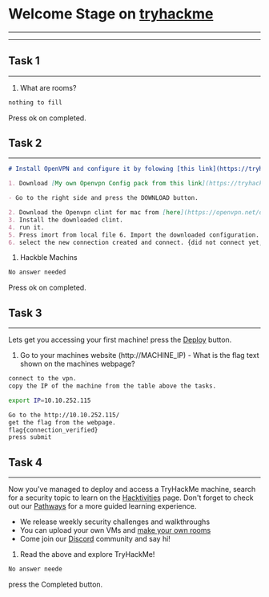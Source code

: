 # Welcome Stage on [tryhackme](http://tryhackme.com)

---

---

## Task 1

---

1. What are rooms?

```txt
nothing to fill
```

Press ok on completed.

## Task 2

---

```markdown
# Install OpenVPN and configure it by folowing [this link](https://tryhackme.com/connect?o=vpn). # Move to mac system instructions:

1. Download [My own Openvpn Config pack from this link](https://tryhackme.com/access)

- Go to the right side and press the DOWNLOAD button.

2. Download the Openvpn clint for mac from [here](https://openvpn.net/downloads/openvpn-connect-v2-macos.dmg)
3. Install the downloaded clint.
4. run it.
5. Press imort from local file 6. Import the downloaded configuration.
6. select the new connection created and connect. {did not connect yet, will do it later}.
```

1. Hackble Machins

```txt
No answer needed
```

Press ok on completed.

## Task 3

---

Lets get you accessing your first machine!
press the [Deploy](#) button.

1. Go to your machines website (http://MACHINE_IP) - What is the flag text shown on the machines webpage?

```txt
connect to the vpn.
copy the IP of the machine from the table above the tasks.
```

```bash
export IP=10.10.252.115
```

```txt
Go to the http://10.10.252.115/
get the flag from the webpage.
flag{connection_verified}
press submit
```

## Task 4

---

Now you've managed to deploy and access a TryHackMe machine, search for a security topic to learn on the [Hacktivities](https://tryhackme.com/hacktivities) page.
Don't forget to check out our [Pathways](https://tryhackme.com/paths) for a more guided learning experience.

- We release weekly security challenges and walkthroughs
- You can upload your own VMs and [make your own rooms](https://tryhackme.com/develop-rooms)
- Come join our [Discord](https://discord.gg/F7ERYzz) community and say hi!

1. Read the above and explore TryHackMe!

```txt
No answer neede
```

press the Completed button.

